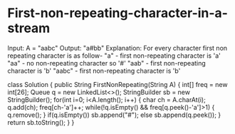 # First-non-repeating-character-in-a-stream
Input: A = "aabc"
Output: "a#bb"
Explanation: For every character first non
repeating character is as follow-
"a" - first non-repeating character is 'a'
"aa" - no non-repeating character so '#'
"aab" - first non-repeating character is 'b'
"aabc" - first non-repeating character is 'b'



class Solution
{
    public String FirstNonRepeating(String A)
    {
        int[] freq = new int[26];
        Queue<Character> q = new LinkedList<>();
        StringBuilder sb = new StringBuilder();
        for(int i=0; i<A.length(); i++) {
            char ch = A.charAt(i);
            q.add(ch);
            freq[ch-'a']++;
            while(!q.isEmpty() && freq[q.peek()-'a']>1) {
                q.remove();
            }
            if(q.isEmpty())
                sb.append("#");
            else
                sb.append(q.peek());
        }
        return sb.toString();
    }
}
